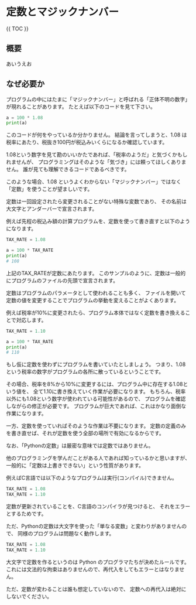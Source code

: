 # 定数とマジックナンバー

{{ TOC }}

## 概要

あいうえお

## なぜ必要か

プログラムの中にはたまに「マジックナンバー」と呼ばれる「正体不明の数字」が現れることがあります。
たとえば以下のコードを見て下さい。

```python
a = 100 * 1.08
print(a)
```

このコードが何をやっているか分かりません。
結論を言ってしまうと、1.08 は税率にあたり、税抜き100円が税込みいくらになるか確認しています。

1.08という数字を見て勘のいいかたであれば、「税率のようだ」と気づくかもしれませんが、
プログラミングはそのような「気づき」には頼ってほしくありません。
誰が見ても理解できるコードであるべきです。

このような場合、1.08 というよくわからない「マジックナンバー」ではなく「定数」を使うことが望ましいです。

定数は一回設定されたら変更されることがない特殊な変数であり、
その名前は大文字とアンダーバーで宣言されます。

例えば先程の税込み額の計算プログラムを、定数を使って書き直すと以下のようになります。

```python
TAX_RATE = 1.08

a = 100 * TAX_RATE
print(a)
# 108
```

上記のTAX_RATEが定数にあたります。
このサンプルのように、定数は一般的にプログラムのファイルの先頭で宣言されます。

定数はプログラムのパラメータとして使われることも多く、
ファイルを開いて定数の値を変更することでプログラムの挙動を変えることがよくあります。

例えば税率が10%に変更されたら、プログラム本体ではなく定数を書き換えることで対応します。

```python
TAX_RATE = 1.10

a = 100 * TAX_RATE
print(a)
# 110
```

もし仮に定数を使わずにプログラムを書いていたとしましょう。
つまり、1.08という税率の数字がプログラムの各所に散っているということです。

その場合、税率を8%から10%に変更するには、プログラム中に存在する1.08という値を、
全て1.10に書き換えていく作業が必要になります。
もちろん、税率以外にも1.08という数字が使われている可能性があるので、
プログラムを確認しながらの修正が必要です。
プログラムが巨大であれば、これはかなり面倒な作業になります。

一方、定数を使っていればそのような作業は不要になります。
定数の定義のみを書き直せば、それが定数を使う全部の場所で有効になるからです。

なお、「Pythonの定数」は厳密な意味では定数ではありません。

他のプログラミングを学んだことがある人であれば知っているかと思いますが、
一般的に「定数は上書きできない」という性質があります。

例えばC言語では以下のようなプログラムは実行(コンパイル)できません。

```c
TAX_RATE = 1.08
TAX_RATE = 1.10
```

定数が更新されていることを、C言語のコンパイラが見つけると、
それをエラーとするためです。

ただ、Pythonの定数は大文字を使った「単なる変数」と変わりがありませんので、
同様のプログラムは問題なく動作します。

```python
TAX_RATE = 1.08
TAX_RATE = 1.10
```

大文字で定数を作るというのは Python のプログラマたちが決めたルールです。
これには文法的な拘束はありませんので、再代入をしてもエラーとはなりません。

ただ、定数が変わることは誰も想定していないので、
定数への再代入は絶対にしないでください。

